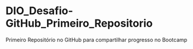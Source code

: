 # DIO_Desafio-GitHub_Primeiro_Repositorio
Primeiro Repositório no GitHub para compartilhar progresso no Bootcamp